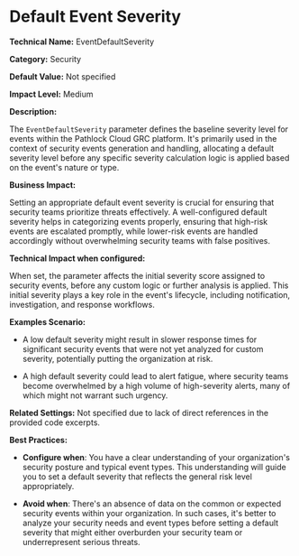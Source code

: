 # Default Event Severity

**Technical Name:** EventDefaultSeverity

**Category:** Security

**Default Value:** Not specified

**Impact Level:** Medium

**Description:**

The `EventDefaultSeverity` parameter defines the baseline severity level for events within the Pathlock Cloud GRC platform. It's primarily used in the context of security events generation and handling, allocating a default severity level before any specific severity calculation logic is applied based on the event's nature or type.

**Business Impact:**

Setting an appropriate default event severity is crucial for ensuring that security teams prioritize threats effectively. A well-configured default severity helps in categorizing events properly, ensuring that high-risk events are escalated promptly, while lower-risk events are handled accordingly without overwhelming security teams with false positives.

**Technical Impact when configured:**

When set, the parameter affects the initial severity score assigned to security events, before any custom logic or further analysis is applied. This initial severity plays a key role in the event's lifecycle, including notification, investigation, and response workflows.

**Examples Scenario:**

- A low default severity might result in slower response times for significant security events that were not yet analyzed for custom severity, potentially putting the organization at risk.
  
- A high default severity could lead to alert fatigue, where security teams become overwhelmed by a high volume of high-severity alerts, many of which might not warrant such urgency.

**Related Settings:** Not specified due to lack of direct references in the provided code excerpts.

**Best Practices:** 

- **Configure when**: You have a clear understanding of your organization's security posture and typical event types. This understanding will guide you to set a default severity that reflects the general risk level appropriately.

- **Avoid when**: There's an absence of data on the common or expected security events within your organization. In such cases, it's better to analyze your security needs and event types before setting a default severity that might either overburden your security team or underrepresent serious threats.